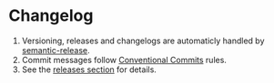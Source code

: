 # Changelog

1. Versioning, releases and changelogs are automaticly handled by
   [semantic-release](https://github.com/semantic-release/semantic-release).
1. Commit messages follow
   [Conventional Commits](https://www.conventionalcommits.org/) rules.
1. See the
   [releases section](https://github.com/asd14-xyz/eslint-config/releases) for
   details.

